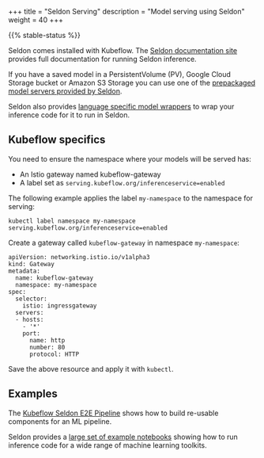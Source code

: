+++
title = "Seldon Serving"
description = "Model serving using Seldon"
weight = 40
+++

{{% stable-status %}}

Seldon comes installed with Kubeflow. The [Seldon documentation site](https://docs.seldon.io/projects/seldon-core/en/latest/) provides full documentation for running Seldon inference.

If you have a saved model in a PersistentVolume (PV), Google Cloud Storage bucket or Amazon S3 Storage you can use one of the [prepackaged model servers provided by Seldon](https://docs.seldon.io/projects/seldon-core/en/latest/servers/overview.html).

Seldon also provides [language specific model wrappers](https://docs.seldon.io/projects/seldon-core/en/latest/wrappers/README.html) to wrap your inference code for it to run in Seldon.

## Kubeflow specifics

You need to ensure the namespace where your models will be served has:

* An Istio gateway named kubeflow-gateway
* A label set as `serving.kubeflow.org/inferenceservice=enabled`

The following example applies the label `my-namespace` to the namespace for serving:

```
kubectl label namespace my-namespace serving.kubeflow.org/inferenceservice=enabled
```

Create a gateway called `kubeflow-gateway` in namespace `my-namespace`:

```
apiVersion: networking.istio.io/v1alpha3
kind: Gateway
metadata:
  name: kubeflow-gateway
  namespace: my-namespace
spec:
  selector:
    istio: ingressgateway
  servers:
  - hosts:
    - '*'
    port:
      name: http
      number: 80
      protocol: HTTP
```

Save the above resource and apply it with `kubectl`.

## Examples

The [Kubeflow Seldon E2E Pipeline](https://docs.seldon.io/projects/seldon-core/en/latest/examples/kubeflow_seldon_e2e_pipeline.html) shows how to build re-usable components for an ML pipeline.

Seldon provides a [large set of example notebooks](https://docs.seldon.io/projects/seldon-core/en/latest/examples/notebooks.html) showing how to run inference code for a wide range of machine learning toolkits.
